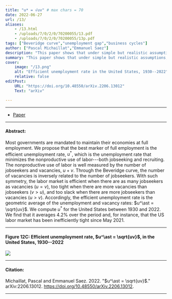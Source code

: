 ```yaml
---
title: "u* = √uv" # max chars = 70
date: 2022-06-27
url: /13/
aliases:
    - /13.html
    - /uploads/7/0/2/0/70200055/13.pdf
    - /uploads/7/0/2/0/70200055/13p.pdf    
tags: ["Beveridge curve","unemployment gap","business cycles"]
author: ["Pascal Michaillat","Emmanuel Saez"]
description: "This paper shows that under simple but realistic assumptions, the efficient unemployment rate is the geometric average of the unemployment & vacancy rates." # max chars = 155
summary: "This paper shows that under simple but realistic assumptions, the efficient unemployment rate u* is the geometric average of the unemployment and vacancy rates. In the United States, between 1930 and 2022, u* averages 4.2%."
cover:
    image: "/13.png"
    alt: "Efficient unemployment rate in the United States, 1930--2022"
    relative: false
editPost:
    URL: "https://doi.org/10.48550/arXiv.2206.13012"
    Text: "arXiv"

---
```


---

<!-- #### Files: -->

- [Paper](/13.pdf)
<!-- + [Code & data](https://doi.org/10.48550/arXiv.2005.04141) -->
<!-- + [online appendix](https://doi.org/10.48550/arXiv.2005.04141) -->

---

#### Abstract:

Most governments are mandated to maintain their economies at full employment. We propose that the best marker of full employment is the efficient unemployment rate, $u^\ast$, which is the unemployment rate that minimizes the nonproductive use of labor---both jobseeking and recruiting. The nonproductive use of labor is well measured by the number of jobseekers and vacancies, $u + v$. Through the Beveridge curve, the number of vacancies is inversely related to the number of jobseekers. With such symmetry, the labor market is efficient when there are as many jobseekers as vacancies ($u = v$), too tight when there are more vacancies than jobseekers ($v > u$), and too slack when there are more jobseekers than vacancies ($u > v$). Accordingly, the efficient unemployment rate is the geometric average of the unemployment and vacancy rates: $u^\ast = \sqrt{uv}$. We compute $u^\ast$ for the United States between 1930 and 2022. We find that it averages 4.2% over the period and, for instance, that the US labor market has been inefficiently tight since May 2021.

---

#### Figure 12C:  Efficient unemployment rate, $u^\ast = \sqrt{uv}$, in the United States, 1930--2022

![](/13.png)

---

#### Citation:

Michaillat, Pascal and Emmanuel Saez. 2022. "$u^\ast = \sqrt{uv}$." arXiv:2206.13012. https://doi.org/10.48550/arXiv.2206.13012.

---


